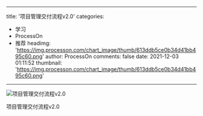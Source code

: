 
---
title: '项目管理交付流程v2.0'
categories: 
 - 学习
 - ProcessOn
 - 推荐
headimg: 'https://img.processon.com/chart_image/thumb/613ddb5ce0b34d41bb495c60.png'
author: ProcessOn
comments: false
date: 2021-12-03 01:11:52
thumbnail: 'https://img.processon.com/chart_image/thumb/613ddb5ce0b34d41bb495c60.png'
---

<div>   
<img class="thumb" alt="项目管理交付流程v2.0" src="https://img.processon.com/chart_image/thumb/613ddb5ce0b34d41bb495c60.png" referrerpolicy="no-referrer">
<p>项目管理交付流程v2.0</p>  
</div>
            